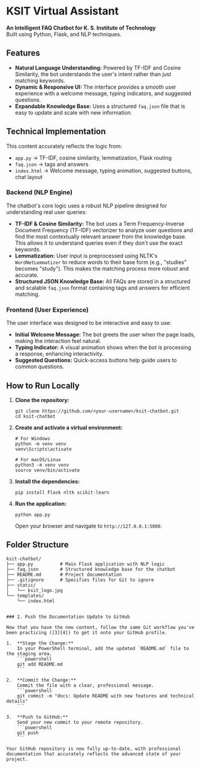 # KSIT Virtual Assistant

**An Intelligent FAQ Chatbot for K. S. Institute of Technology**  
Built using Python, Flask, and NLP techniques.

## Features

-   **Natural Language Understanding:** Powered by TF-IDF and Cosine Similarity, the bot understands the user's intent rather than just matching keywords.
-   **Dynamic & Responsive UI:** The interface provides a smooth user experience with a welcome message, typing indicators, and suggested questions.
-   **Expandable Knowledge Base:** Uses a structured `faq.json` file that is easy to update and scale with new information.

## Technical Implementation

This content accurately reflects the logic from:
- `app.py` → TF-IDF, cosine similarity, lemmatization, Flask routing
- `faq.json` → tags and answers
- `index.html` → Welcome message, typing animation, suggested buttons, chat layout

### Backend (NLP Engine)

The chatbot's core logic uses a robust NLP pipeline designed for understanding real user queries:

-   **TF-IDF & Cosine Similarity:** The bot uses a Term Frequency-Inverse Document Frequency (TF-IDF) vectorizer to analyze user questions and find the most contextually relevant answer from the knowledge base. This allows it to understand queries even if they don't use the exact keywords.
-   **Lemmatization:** User input is preprocessed using NLTK's `WordNetLemmatizer` to reduce words to their base form (e.g., "studies" becomes "study"). This makes the matching process more robust and accurate.
-   **Structured JSON Knowledge Base:** All FAQs are stored in a structured and scalable `faq.json` format containing tags and answers for efficient matching.

### Frontend (User Experience)

The user interface was designed to be interactive and easy to use:

-   **Initial Welcome Message:** The bot greets the user when the page loads, making the interaction feel natural.
-   **Typing Indicator:** A visual animation shows when the bot is processing a response, enhancing interactivity.
-   **Suggested Questions:** Quick-access buttons help guide users to common questions.

## How to Run Locally

1.  **Clone the repository:**
    ```
    git clone https://github.com/<your-username>/ksit-chatbot.git
    cd ksit-chatbot
    ```

2.  **Create and activate a virtual environment:**
    ```
    # For Windows
    python -m venv venv
    venv\Scripts\activate

    # For macOS/Linux
    python3 -m venv venv
    source venv/bin/activate
    ```

3.  **Install the dependencies:**
    ```
    pip install Flask nltk scikit-learn
    ```

4.  **Run the application:**
    ```
    python app.py
    ```
    Open your browser and navigate to `http://127.0.0.1:5000`.

## Folder Structure

```
ksit-chatbot/
├── app.py          # Main Flask application with NLP logic
├── faq.json        # Structured knowledge base for the chatbot
├── README.md       # Project documentation
├── .gitignore      # Specifies files for Git to ignore
├── static/
│   └── ksit_logo.jpg
└── templates/
    └── index.html
```
```

### 2. Push the Documentation Update to GitHub

Now that you have the new content, follow the same Git workflow you've been practicing ([3][4]) to get it onto your GitHub profile.

1.  **Stage the Change:**
    In your PowerShell terminal, add the updated `README.md` file to the staging area.
    ```powershell
    git add README.md
    ```

2.  **Commit the Change:**
    Commit the file with a clear, professional message.
    ```powershell
    git commit -m "docs: Update README with new features and technical details"
    ```

3.  **Push to GitHub:**
    Send your new commit to your remote repository.
    ```powershell
    git push
    ```

Your GitHub repository is now fully up-to-date, with professional documentation that accurately reflects the advanced state of your project.
